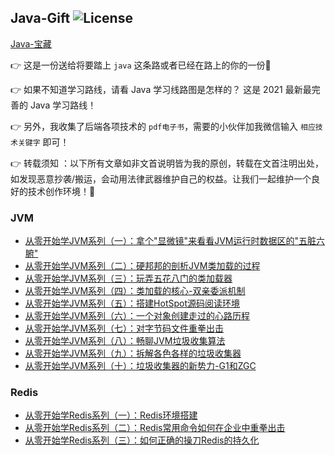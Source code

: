 ## Java-Gift ![License](https://img.shields.io/badge/course-java-brightgreen)

[Java-宝藏](picture/Java-宝藏.png)

:point_right: 这是一份送给将要踏上 `java` 这条路或者已经在路上的你的一份:gift:

:point_right: 如果不知道学习路线，请看 Java 学习线路图是怎样的？ 这是 2021 最新最完善的 Java 学习路线！

:point_right: 另外，我收集了后端各项技术的 `pdf电子书`，需要的小伙伴加我微信输入 `相应技术关键字` 即可！

:point_right: 转载须知 ：以下所有文章如非文首说明皆为我的原创，转载在文首注明出处，如发现恶意抄袭/搬运，会动用法律武器维护自己的权益。让我们一起维护一个良好的技术创作环境！:hammer:

### JVM

* [从零开始学JVM系列（一）：拿个"显微镜"来看看JVM运行时数据区的"五脏六腑"](doc/jvm/从零开始学JVM系列（一）：拿个"显微镜"来看看JVM运行时数据区的"五脏六腑".md)
* [从零开始学JVM系列（二）：硬邦邦的剖析JVM类加载的过程](doc/jvm/从零开始学JVM系列（二）：硬邦邦的剖析JVM类加载的过程.md)
* [从零开始学JVM系列（三）：玩弄五花八门的类加载器](doc/jvm/从零开始学JVM系列（三）：玩弄五花八门的类加载器.md)
* [从零开始学JVM系列（四）：类加载的核心-双亲委派机制](doc/jvm/从零开始学JVM系列（四）：类加载的核心-双亲委派机制.md)
* [从零开始学JVM系列（五）：搭建HotSpot源码阅读环境](doc/jvm/从零开始学JVM系列（五）：搭建HotSpot源码阅读环境.md)
* [从零开始学JVM系列（六）：一个对象创建走过的心路历程](doc/jvm/从零开始学JVM系列（六）：一个对象创建走过的心路历程.md)
* [从零开始学JVM系列（七）：对字节码文件重拳出击](doc/jvm/从零开始学JVM系列（七）：对字节码文件重拳出击.md)
* [从零开始学JVM系列（八）：畅聊JVM垃圾收集算法](doc/jvm/从零开始学JVM系列（八）：畅聊JVM垃圾收集算法.md)
* [从零开始学JVM系列（九）：拆解各色各样的垃圾收集器](doc/jvm/从零开始学JVM系列（九）：拆解各色各样的垃圾收集器.md)
* [从零开始学JVM系列（十）：垃圾收集器的新势力-G1和ZGC](doc/jvm/从零开始学JVM系列（十）：垃圾收集器的新势力-G1和ZGC.md)

### Redis

* [从零开始学Redis系列（一）：Redis环境搭建](doc/redis/从零开始学Redis系列（一）：Redis环境搭建.md)
* [从零开始学Redis系列（二）：Redis常用命令如何在企业中重拳出击](doc/redis/从零开始学Redis系列（二）：Redis常用命令如何在企业中重拳出击.md)
* [从零开始学Redis系列（三）：如何正确的操刀Redis的持久化](doc/redis/从零开始学Redis系列（三）：如何正确的操刀Redis的持久化.md)


